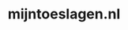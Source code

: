---
layout: post
title:  "mijntoeslagen.nl"
internal_url:  "/data/mijntoeslagen.nl.html"
categories: dutchgov
---
